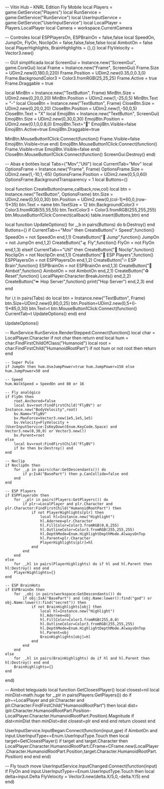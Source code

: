 -- Vitin Hub – KNRL Edition Fly Mobile
local Players = game:GetService("Players")
local RunService = game:GetService("RunService")
local UserInputService = game:GetService("UserInputService")
local LocalPlayer = Players.LocalPlayer
local Camera = workspace.CurrentCamera

-- Controles
local ESPPlayersOn, ESPBrainOn = false,false
local SpeedOn, JumpOn, FlyOn, NoclipOn = false,false,false,false
local AimbotOn = false
local PlayerHighlights, BrainHighlights = {},{}
local FlyVelocity = Vector3.new()

-- GUI simplificada
local ScreenGui = Instance.new("ScreenGui", game.CoreGui)
local Frame = Instance.new("Frame", ScreenGui)
Frame.Size = UDim2.new(0,180,0,220)
Frame.Position = UDim2.new(0.35,0,0.3,0)
Frame.BackgroundColor3 = Color3.fromRGB(25,25,25)
Frame.Active = true
Frame.Draggable = true

local MinBtn = Instance.new("TextButton", Frame)
MinBtn.Size = UDim2.new(0,20,0,20)
MinBtn.Position = UDim2.new(1,-25,0,5)
MinBtn.Text = "-"
local CloseBtn = Instance.new("TextButton", Frame)
CloseBtn.Size = UDim2.new(0,20,0,20)
CloseBtn.Position = UDim2.new(1,-50,0,5)
CloseBtn.Text = "X"
local EmojiBtn = Instance.new("TextButton", ScreenGui)
EmojiBtn.Size = UDim2.new(0,30,0,30)
EmojiBtn.Position = UDim2.new(0.1,0,0.8,0)
EmojiBtn.Text="🥷"
EmojiBtn.Visible=false
EmojiBtn.Active=true
EmojiBtn.Draggable=true

MinBtn.MouseButton1Click:Connect(function() Frame.Visible=false EmojiBtn.Visible=true end)
EmojiBtn.MouseButton1Click:Connect(function() Frame.Visible=true EmojiBtn.Visible=false end)
CloseBtn.MouseButton1Click:Connect(function() ScreenGui:Destroy() end)

-- Abas e botões
local Tabs={"Mov","Util"}
local CurrentTab="Mov"
local OptionsFrame = Instance.new("Frame", Frame)
OptionsFrame.Size = UDim2.new(1,-10,1,-65)
OptionsFrame.Position = UDim2.new(0,5,0,60)
OptionsFrame.BackgroundTransparency = 1
local Buttons={}

local function CreateButton(name,callback,row,col)
    local btn = Instance.new("TextButton", OptionsFrame)
    btn.Size = UDim2.new(0,50,0,30)
    btn.Position = UDim2.new(0,(col-1)*60,0,(row-1)*35)
    btn.Text = name
    btn.TextSize = 12
    btn.BackgroundColor3 = Color3.fromRGB(55,55,55)
    btn.TextColor3 = Color3.fromRGB(255,255,255)
    btn.MouseButton1Click:Connect(callback)
    table.insert(Buttons,btn)
end

local function UpdateOptions()
    for _,b in pairs(Buttons) do b:Destroy() end
    Buttons={}
    if CurrentTab=="Mov" then
        CreateButton("⚡ Speed",function() SpeedOn = not SpeedOn end,1,1)
        CreateButton("🦘 Jump",function() JumpOn = not JumpOn end,1,2)
        CreateButton("🛸 Fly",function() FlyOn = not FlyOn end,1,3)
    elseif CurrentTab=="Util" then
        CreateButton("🚧 Noclip",function() NoclipOn = not NoclipOn end,1,1)
        CreateButton("👤 ESP Players",function() ESPPlayersOn = not ESPPlayersOn end,1,2)
        CreateButton("🔥 ESP Brain",function() ESPBrainOn = not ESPBrainOn end,1,3)
        CreateButton("🎯 Aimbot",function() AimbotOn = not AimbotOn end,2,1)
        CreateButton("♻ Reset",function() LocalPlayer.Character:BreakJoints() end,2,2)
        CreateButton("⏩ Hop Server",function() print("Hop Server") end,2,3)
    end
end

for i,t in pairs(Tabs) do
    local btn = Instance.new("TextButton", Frame)
    btn.Size=UDim2.new(0,80,0,25)
    btn.Position=UDim2.new(0,5+(i-1)*85,0,30)
    btn.Text=t
    btn.MouseButton1Click:Connect(function() CurrentTab=t UpdateOptions() end)
end

UpdateOptions()

-- RunService
RunService.RenderStepped:Connect(function()
    local char = LocalPlayer.Character
    if not char then return end
    local hum = char:FindFirstChildOfClass("Humanoid")
    local root = char:FindFirstChild("HumanoidRootPart")
    if not hum or not root then return end

    -- Super Pulo
    if JumpOn then hum.UseJumpPower=true hum.JumpPower=150 else hum.JumpPower=50 end

    -- Speed
    hum.WalkSpeed = SpeedOn and 80 or 16

    -- Fly analógico
    if FlyOn then
        root.Anchored=false
        local bv=root:FindFirstChild("FlyBV") or Instance.new("BodyVelocity",root)
        bv.Name="FlyBV"
        bv.MaxForce=Vector3.new(1e5,1e5,1e5)
        bv.Velocity=FlyVelocity + (UserInputService:IsKeyDown(Enum.KeyCode.Space) and Vector3.new(0,30,0) or Vector3.new())
        bv.Parent=root
    else
        local bv=root:FindFirstChild("FlyBV")
        if bv then bv:Destroy() end
    end

    -- Noclip
    if NoclipOn then
        for _,p in pairs(char:GetDescendants()) do
            if p:IsA("BasePart") then p.CanCollide=false end
        end
    end

    -- ESP Players
    if ESPPlayersOn then
        for _,plr in pairs(Players:GetPlayers()) do
            if plr~=LocalPlayer and plr.Character and plr.Character:FindFirstChild("HumanoidRootPart") then
                if not PlayerHighlights[plr] then
                    local hl=Instance.new("Highlight")
                    hl.Adornee=plr.Character
                    hl.FillColor=Color3.fromRGB(0,0,255)
                    hl.OutlineColor=Color3.fromRGB(255,255,255)
                    hl.DepthMode=Enum.HighlightDepthMode.AlwaysOnTop
                    hl.Parent=plr.Character
                    PlayerHighlights[plr]=hl
                end
            end
        end
    else
        for _,hl in pairs(PlayerHighlights) do if hl and hl.Parent then hl:Destroy() end end
        PlayerHighlights={}
    end

    -- ESP BrainHots
    if ESPBrainOn then
        for _,obj in pairs(workspace:GetDescendants()) do
            if obj:IsA("BasePart") and (obj.Name:lower():find("god") or obj.Name:lower():find("secret")) then
                if not BrainHighlights[obj] then
                    local hl=Instance.new("Highlight")
                    hl.Adornee=obj
                    hl.FillColor=Color3.fromRGB(255,0,0)
                    hl.OutlineColor=Color3.fromRGB(255,255,255)
                    hl.DepthMode=Enum.HighlightDepthMode.AlwaysOnTop
                    hl.Parent=obj
                    BrainHighlights[obj]=hl
                end
            end
        end
    else
        for _,hl in pairs(BrainHighlights) do if hl and hl.Parent then hl:Destroy() end end
        BrainHighlights={}
    end
end)

-- Aimbot teleguiado
local function GetClosestPlayer()
    local closest=nil
    local minDist=math.huge
    for _,plr in pairs(Players:GetPlayers()) do
        if plr~=LocalPlayer and plr.Character and plr.Character:FindFirstChild("HumanoidRootPart") then
            local dist=(plr.Character.HumanoidRootPart.Position-LocalPlayer.Character.HumanoidRootPart.Position).Magnitude
            if dist<minDist then
                minDist=dist
                closest=plr
            end
        end
    end
    return closest
end

UserInputService.InputBegan:Connect(function(input,gpe)
    if AimbotOn and input.UserInputType==Enum.UserInputType.Touch then
        local target=GetClosestPlayer()
        if target and target.Character then
            LocalPlayer.Character.HumanoidRootPart.CFrame=CFrame.new(LocalPlayer.Character.HumanoidRootPart.Position,target.Character.HumanoidRootPart.Position)
        end
    end
end)

-- Fly touch move
UserInputService.InputChanged:Connect(function(input)
    if FlyOn and input.UserInputType==Enum.UserInputType.Touch then
        local delta=input.Delta
        FlyVelocity = Vector3.new(delta.X/5,0,-delta.Y/5)
    end
end)
